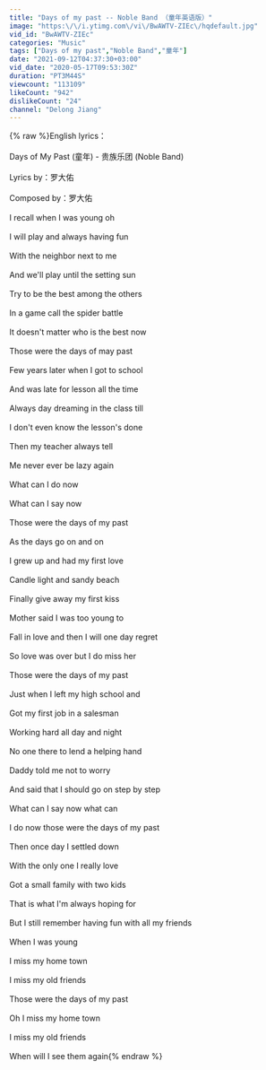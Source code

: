 ```yaml
---
title: "Days of my past -- Noble Band （童年英语版）"
image: "https:\/\/i.ytimg.com\/vi\/BwAWTV-ZIEc\/hqdefault.jpg"
vid_id: "BwAWTV-ZIEc"
categories: "Music"
tags: ["Days of my past","Noble Band","童年"]
date: "2021-09-12T04:37:30+03:00"
vid_date: "2020-05-17T09:53:30Z"
duration: "PT3M44S"
viewcount: "113109"
likeCount: "942"
dislikeCount: "24"
channel: "Delong Jiang"
---
```

{% raw %}English lyrics：<br /><br />Days of My Past (童年) - 贵族乐团 (Noble Band)<br /><br />Lyrics by：罗大佑<br /><br />Composed by：罗大佑<br /><br />I recall when I was young oh<br /><br />I will play and always having fun<br /><br />With the neighbor next to me<br /><br />And we'll play until the setting sun<br /><br />Try to be the best among the others<br /><br />In a game call the spider battle<br /><br />It doesn't matter who is the best now<br /><br />Those were the days of may past<br /><br />Few years later when I got to school<br /><br />And was late for lesson all the time<br /><br />Always day dreaming in the class till<br /><br />I don't even know the lesson's done<br /><br />Then my teacher always tell<br /><br />Me never ever be lazy again<br /><br />What can I do now<br /><br />What can I say now<br /><br />Those were the days of my past<br /><br />As the days go on and on<br /><br />I grew up and had my first love<br /><br />Candle light and sandy beach<br /><br />Finally give away my first kiss<br /><br />Mother said I was too young to<br /><br />Fall in love and then I will one day regret<br /><br />So love was over but I do miss her<br /><br />Those were the days of my past<br /><br />Just when I left my high school and<br /><br />Got my first job in a salesman<br /><br />Working hard all day and night<br /><br />No one there to lend a helping hand<br /><br />Daddy told me not to worry<br /><br />And said that I should go on step by step<br /><br />What can I say now what can<br /><br />I do now those were the days of my past<br /><br />Then once day I settled down<br /><br />With the only one I really love<br /><br />Got a small family with two kids<br /><br />That is what I'm always hoping for<br /><br />But I still remember having fun with all my friends<br /><br />When I was young<br /><br />I miss my home town<br /><br />I miss my old friends<br /><br />Those were the days of my past<br /><br />Oh I miss my home town<br /><br />I miss my old friends<br /><br />When will I see them again{% endraw %}
